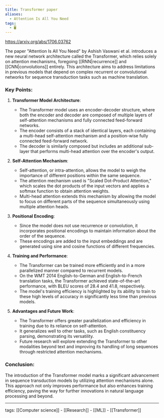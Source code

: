 ```yaml
---
title: Transformer paper
aliases:
  - Attention Is All You Need
tags:
  - 🖥️
---
```


https://arxiv.org/abs/1706.03762  

The paper "Attention Is All You Need" by Ashish Vaswani et al. introduces a new neural network architecture called the Transformer, which relies solely on attention mechanisms, foregoing [[RNN|recurrence]] and [[CNN|convolutions]] entirely. This architecture aims to address limitations in previous models that depend on complex recurrent or convolutional networks for sequence transduction tasks such as machine translation.  

### Key Points:

1. **Transformer Model Architecture**:
    - The Transformer model uses an encoder-decoder structure, where both the encoder and decoder are composed of multiple layers of self-attention mechanisms and fully connected feed-forward networks.
    - The encoder consists of a stack of identical layers, each containing a multi-head self-attention mechanism and a position-wise fully connected feed-forward network.
    - The decoder is similarly composed but includes an additional sub-layer that performs multi-head attention over the encoder's output.

2. **Self-Attention Mechanism**:
    - Self-attention, or intra-attention, allows the model to weigh the importance of different positions within the same sequence.
    - The attention mechanism used is "Scaled Dot-Product Attention," which scales the dot products of the input vectors and applies a softmax function to obtain attention weights.
    - Multi-head attention extends this mechanism by allowing the model to focus on different parts of the sequence simultaneously using multiple attention heads.

3. **Positional Encoding**:
    - Since the model does not use recurrence or convolution, it incorporates positional encodings to maintain information about the order of the sequence.
    - These encodings are added to the input embeddings and are generated using sine and cosine functions of different frequencies.

4. **Training and Performance**:
    - The Transformer can be trained more efficiently and in a more parallelized manner compared to recurrent models.
    - On the WMT 2014 English-to-German and English-to-French translation tasks, the Transformer achieved state-of-the-art performance, with BLEU scores of 28.4 and 41.8, respectively.
    - The model's training efficiency is highlighted by its ability to train to these high levels of accuracy in significantly less time than previous models.

5. **Advantages and Future Work**:
    - The Transformer offers greater parallelization and efficiency in training due to its reliance on self-attention.
    - It generalizes well to other tasks, such as English constituency parsing, demonstrating its versatility.
    - Future research will explore extending the Transformer to other modalities beyond text and improving its handling of long sequences through restricted attention mechanisms.

### Conclusion:
The introduction of the Transformer model marks a significant advancement in sequence transduction models by utilizing attention mechanisms alone. This approach not only improves performance but also enhances training efficiency, paving the way for further innovations in natural language processing and beyond.  

---

tags: [[Computer science]] - [[Research]] - [[ML]] - [[Transformer]]
